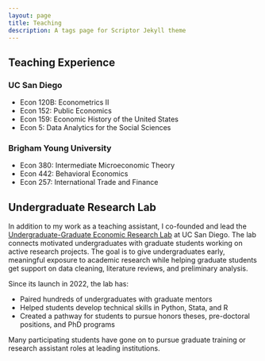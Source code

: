 ```yaml
---
layout: page
title: Teaching
description: A tags page for Scriptor Jekyll theme
---
```

## Teaching Experience
### UC San Diego
+ Econ 120B: Econometrics II
+ Econ 152: Public Economics
+ Econ 159: Economic History of the United States
+ Econ 5: Data Analytics for the Social Sciences

### Brigham Young University
+ Econ 380: Intermediate Microeconomic Theory
+ Econ 442: Behavioral Economics
+ Econ 257: International Trade and Finance

## Undergraduate Research Lab
In addition to my work as a teaching assistant, I co-founded and lead the [Undergraduate-Graduate Economic Research Lab](https://economics.ucsd.edu/undergraduate-program/resources/undergraduate-graduate-research-lab/index.html) at UC San Diego. The lab connects motivated undergraduates with graduate students working on active research projects. The goal is to give undergraduates early, meaningful exposure to academic research while helping graduate students get support on data cleaning, literature reviews, and preliminary analysis.

Since its launch in 2022, the lab has:

+ Paired hundreds of undergraduates with graduate mentors
+ Helped students develop technical skills in Python, Stata, and R
+ Created a pathway for students to pursue honors theses, pre-doctoral positions, and PhD programs

Many participating students have gone on to pursue graduate training or research assistant roles at leading institutions.
